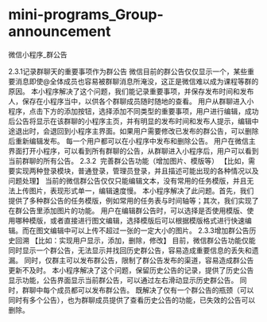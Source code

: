 # mini-programs_Group-announcement
微信小程序_群公告

2.3.1记录群聊天的重要事项作为群公告
微信目前的群公告仅仅显示一个，某些重要消息即使@全体成员也容易被群聊消息所淹没，这正是微信难以成为课程等群的原因。
本小程序解决了这个问题，我们能记录重要事项，并保存发布时间和发布人，保存在小程序当中，以供各个群聊成员随时随地的查看。
用户从群聊进入小程序，点击下方的添加按钮，选择添加不同类型的重要事项，用户进行编辑，成功后公告将显示在该群聊的小程序主页，并有明显的发布时间和发布人提示，编辑中途退出时，会退回到小程序主界面。如果用户需要修改已发布的群公告，可以删除后重新编辑发布。
每一个用户都可以在小程序中发布和删除公告。
用户在微信主界面打开小程序，可以看到所有群聊的公告，从群聊进入小程序后，用户可以看到当前群聊的所有公告。
2.3.2  完善群公告功能（增加图片、模版等）
【比如，需要实现两种登录模块，普通登录，管理员登录，并且描述可能出现的各种情况以及问题处理】
当前的微信群公告仅仅只能编辑文本，没有常用的任务模版，并且无法上传图片，表现形式单一，编辑速度慢。
本小程序解决了此问题。首先，我们提供了多种群公告的任务模版，例如常用的任务表与时间轴等；其次，我们实现了在群公告里添加图片的功能。
用户在编辑群公告时，可以选择是否使用模版、使用哪种模版，或者直接进行图文编辑，选择模版后可以根据模版格式进行快速编辑。而在图文编辑中可以上传不超过一张的一定大小的图片。
2.3.3增加群公告历史回溯
【比如：实现用户显示，添加，删除，修改】
目前，微信群公告功能仅能同时显示一个群公告，无法显示并找回历史群公告，容易造成重要信息的丢失和遗漏。
同时，仅群主可以发布群公告，限制了群公告发布的渠道，容易造成群公告更新不及时。
本小程序解决了这个问题，保留历史公告的记录，提供了历史公告显示功能，公告界面显示当前群公告，可以通过左右滑动显示历史群公告。
同时，群聊中每个成员都可以发布群公告。
既解决了仅有一个群公告的瓶颈（可以同时有多个公告），也为群聊成员提供了查看历史公告的功能，已失效的公告可以删除。

